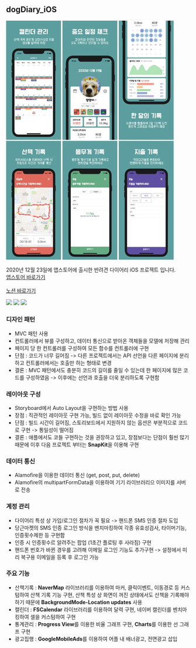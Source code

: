 ## dogDiary_iOS

<img src="https://raw.githubusercontent.com/nasneyland/nasneyland/main/dogdiary_01.webp"  width="150"> <img src="https://raw.githubusercontent.com/nasneyland/nasneyland/main/dogdiary_02.webp"  width="150">
<img src="https://raw.githubusercontent.com/nasneyland/nasneyland/main/dogdiary_03.webp"  width="150">
<img src="https://raw.githubusercontent.com/nasneyland/nasneyland/main/dogdiary_04.webp"  width="150">
<img src="https://raw.githubusercontent.com/nasneyland/nasneyland/main/dogdiary_05.webp"  width="150">
<img src="https://raw.githubusercontent.com/nasneyland/nasneyland/main/dogdiary_06.webp"  width="150">


2020년 12월 23일에 앱스토어에 출시한 반려견 다이어리 iOS 프로젝트 입니다.<br/>
[앱스토어 바로가기](https://apps.apple.com/kr/app/pangyojangteo/id1545660854?l=ko&ls=1)<br/>           
[노션 바로가기](https://najinland.notion.site/a87b6517f55b4b9f8a9a5d67bc61689c)<br/>

<a href="https://github.com/nasneyland/dogDiary_iOS"><img src="https://img.shields.io/badge/iOS 프로젝트-000000?style=flat-square&logo=Apple&logoColor=white"/></a> <a href="https://github.com/nasneyland/dogDiary_Android"><img src="https://img.shields.io/badge/Android 프로젝트-000000?style=flat-square&logo=Android&logoColor=white"/></a> <a href="https://github.com/nasneyland/dogDiary_Backend"><img src="https://img.shields.io/badge/Backend 프로젝트-000000?style=flat-square&logo=Django&logoColor=white"/></a>

### 디자인 패턴
- MVC 패턴 사용
- 컨트롤러에서 뷰를 구성하고, 데이터 통신으로 받아온 객체들을 모델에 저장해 관리
- 페이지 당 한 컨트롤러를 구성하여 모든 함수를 컨트롤러에 구현
- 단점 : 코드가 너무 길어짐 -> 다른 프로젝트에서는 API 선언을 다른 페이지에 분리하고 컨트롤러에서는 호출만 하는 형태로 변경
- 결론 : MVC 패턴에서도 충분히 코드의 길이를 줄일 수 있는데 한 페이지에 많은 코드를 구성하였음 -> 이후에는 선언과 호출을 더욱 분리하도록 구현함

### 레이아웃 구성
- Storyboard에서 Auto Layout을 구현하는 방법 사용
- 장점 : 직관적인 레이아웃 구현 가능, 빌드 없이 레이아웃 수정을 바로 확인 가능
- 단점 : 빌드 시간이 길어짐, 스토리보드에서 지원하지 않는 옵션은 부분적으로 코드로 구현 -> 통일성이 떨어짐
- 결론 : 애플에서도 코들 구현하는 것을 권장하고 있고, 장점보다는 단점이 훨씬 많기 때문에 이후 다음 프로젝트 부터는 **SnapKit**을 이용해 구현

### 데이터 통신
- Alamofire을 이용한 데이터 통신 (get, post, put, delete)
- Alamofire의 multipartFormData을 이용하여 기기 라이브러리으 이미지를 서버로 전송

### 계정 관리
- 다이어리 특성 상 가입/로그인 절차가 꼭 필요 -> 핸드폰 SMS 인증 절차 도입
- 당근마켓의 SMS 인증 로그인 방식을 벤치마킹하여 각종 유효성검사, 타이머기능, 인증횟수제한 등 구현함
- 인증 시 인증횟수르 알려주는 팝업 (1초간 플로팅 후 사라짐) 구현
- 핸드폰 번호가 바뀐 경우를 고려해 이메일 로그인 기능도 추가구현 -> 설정에서 미리 복구용 이메일을 등록 후 로그인 가능

### 주요 기능
- 산책기록 : **NaverMap** 라이브러리를 이용하여 마커, 클릭이벤트, 이동경로 등 커스텀하여 산책 기록 기능 구현, 산책 특성 상 화면이 꺼진 상태에서도 산책을 기록해야 하기 때문에 **BackgroundMode-Location updates** 사용
- 캘린더 : **FSCalendar** 라이브러리를 이용하여 달력 구현, 네이버 캘린더를 벤치마킹하여 셀을 커스텀하여 구현
- 통계관리 : **Progress View**를 이용한 비율 그래프 구현, **Charts**를 이용한 선 그래프 구현
- 광고집행 : **GoogleMobileAds**를 이용하여 어플 내 배너광고, 전면광고 삽입
